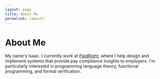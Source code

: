 ```yaml
---
layout: page
title: About Me
permalink: /about/
---
```


<h1 class="centered">About Me</h1>

My name's Isaac. I currently work at [PaidRight](https://www.paidright.io/), where I help design and implement systems that provide pay compliance insights to employers. I'm particularly interested in programming language theory, functional programming, and formal verification.
